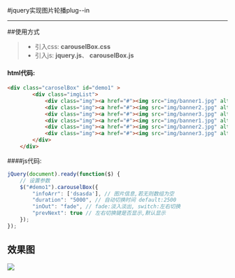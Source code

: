 #jquery实现图片轮播plug--in

---
##使用方式
> * 引入css: **carouselBox.css**<br/>
> * 引入js: **jquery.js**、 **carouselBox.js**<br/>
#### html代码:
```html
<div class="caroselBox" id="demo1" >
        <div class="imgList">
            <div class="img"><a href="#"><img src="img/banner1.jpg" alt="图片一"></a></div>
            <div class="img"><a href="#"><img src="img/banner2.jpg" alt="图片二"></a></div>
            <div class="img"><a href="#"><img src="img/banner3.jpg" alt="图片三"></a></div>
            <div class="img"><a href="#"><img src="img/banner1.jpg" alt="图片一"></a></div>
            <div class="img"><a href="#"><img src="img/banner2.jpg" alt="图片二"></a></div>
            <div class="img"><a href="#"><img src="img/banner3.jpg" alt="图片三"></a></div>
        </div>
    </div>
```   
####js代码:
```javascript
jQuery(document).ready(function($) {
    // 设置参数
    $("#demo1").carouselBox({
        "infoArr": ['dsasda'], // 图片信息,若无则数组为空
        "duration": "5000", // 自动切换时间 default:2500
        "inOut": "fade", // fade:淡入淡出, switch:左右切换
        "prevNext": true // 左右切换键是否显示,默认显示
    });
});
```
## 效果图
![](https://github.com/ql91/jQuery-summary/blob/master/Carousel.gif)
